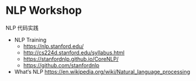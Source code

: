 NLP Workshop
==============

NLP 代码实践

* NLP Training
  * <https://nlp.stanford.edu/>
  * <http://cs224d.stanford.edu/syllabus.html>
  * <https://stanfordnlp.github.io/CoreNLP/>
  * <https://github.com/stanfordnlp>
* What‘s NLP <https://en.wikipedia.org/wiki/Natural_language_processing>